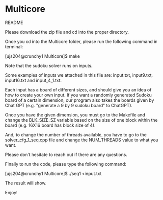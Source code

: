 # Multicore

README

Please download the zip file and cd into the proper directory.

Once you cd into the Multicore folder, please run the following command in terminal:

[ujs204@crunchy1 Multicore]$ make

Note that the sudoku solver runs on inputs. 

Some examples of inputs we attached in this file are: input.txt, input9.txt, input16.txt and input_4_1.txt.

Each input has a board of different sizes, and should give you an idea of how to create your own input. If you want a randomly generated Sudoku board of a certain dimension, our program also takes the boards given by Chat GPT (e.g. "generate a 9 by 9 sudoku board" to ChatGPT). 

Once you have the given dimension, you must go to the Makefile and change the BLK_SIZE_SZ variable based on the size of one block within the board (e.g. 16X16 board has block size of 4).


And, to change the number of threads available, you have to go to the solver_cfg_1_seq.cpp file and change the NUM_THREADS value to what you want.

Please don't hesitate to reach out if there are any questions.

Finally to run the code, please type the following command:

[ujs204@crunchy1 Multicore]$ ./seq1 <input.txt

The result will show.

Enjoy!
